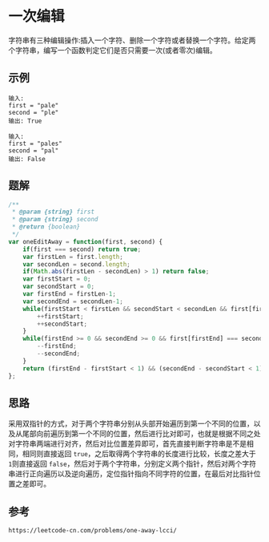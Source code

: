 # 一次编辑

字符串有三种编辑操作:插入一个字符、删除一个字符或者替换一个字符。给定两个字符串，编写一个函数判定它们是否只需要一次(或者零次)编辑。

## 示例

```
输入: 
first = "pale"
second = "ple"
输出: True
```

```
输入: 
first = "pales"
second = "pal"
输出: False
```

## 题解

```javascript
/**
 * @param {string} first
 * @param {string} second
 * @return {boolean}
 */
var oneEditAway = function(first, second) {
    if(first === second) return true;
    var firstLen = first.length;
    var secondLen = second.length;
    if(Math.abs(firstLen - secondLen) > 1) return false;
    var firstStart = 0;
    var secondStart = 0;
    var firstEnd = firstLen-1;
    var secondEnd = secondLen-1;
    while(firstStart < firstLen && secondStart < secondLen && first[firstStart] === second[secondStart]){
        ++firstStart;
        ++secondStart;
    }
    while(firstEnd >= 0 && secondEnd >= 0 && first[firstEnd] === second[secondEnd]){
        --firstEnd;
        --secondEnd;
    }
    return (firstEnd - firstStart < 1) && (secondEnd - secondStart < 1);
};
```

## 思路

采用双指针的方式，对于两个字符串分别从头部开始遍历到第一个不同的位置，以及从尾部向前遍历到第一个不同的位置，然后进行比对即可，也就是根据不同之处对字符串两端进行对齐，然后对比位置差异即可，首先直接判断字符串是不是相同，相同则直接返回 `true`，之后取得两个字符串的长度进行比较，长度之差大于 `1`则直接返回 `false`，然后对于两个字符串，分别定义两个指针，然后对两个字符串进行正向遍历以及逆向遍历，定位指针指向不同字符的位置，在最后对比指针位置之差即可。

## 参考

```
https://leetcode-cn.com/problems/one-away-lcci/
```
